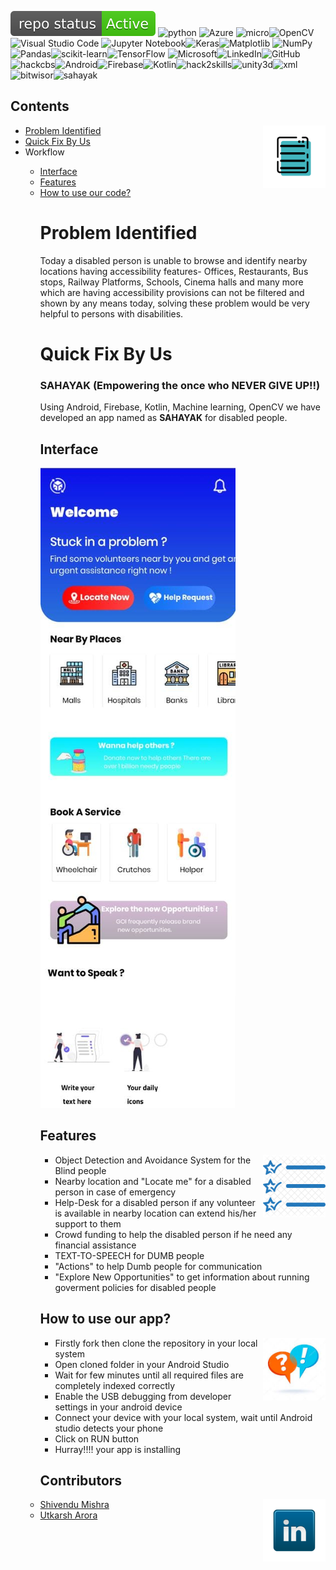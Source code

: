 ![image](https://github.com/Shailly0502/Tech-Diwane/blob/5e9464e1145fa5ce5c6af266c36b0efb3198d7fa/activestatus.svg) ![python](https://img.shields.io/badge/python-3670A0?style=for-the-badge&logo=python&logoColor=ffdd54) ![Azure](https://img.shields.io/badge/azure-%230072C6.svg?style=for-the-badge&logo=microsoftazure&logoColor=white) ![micro](https://img.shields.io/badge/Microsoft_Learn-258ffa?style=for-the-badge&logo=microsoft&logoColor=white)![OpenCV](https://img.shields.io/badge/opencv-%23white.svg?style=for-the-badge&logo=opencv&logoColor=white) ![Visual Studio Code](https://img.shields.io/badge/Visual%20Studio%20Code-0078d7.svg?style=for-the-badge&logo=visual-studio-code&logoColor=white) ![Jupyter Notebook](https://img.shields.io/badge/jupyter-%23FA0F00.svg?style=for-the-badge&logo=jupyter&logoColor=white)![Keras](https://img.shields.io/badge/Keras-%23D00000.svg?style=for-the-badge&logo=Keras&logoColor=white)![Matplotlib](https://img.shields.io/badge/Matplotlib-%23ffffff.svg?style=for-the-badge&logo=Matplotlib&logoColor=black) ![NumPy](https://img.shields.io/badge/numpy-%23013243.svg?style=for-the-badge&logo=numpy&logoColor=white) ![Pandas](https://img.shields.io/badge/pandas-%23150458.svg?style=for-the-badge&logo=pandas&logoColor=white)![scikit-learn](https://img.shields.io/badge/scikit--learn-%23F7931E.svg?style=for-the-badge&logo=scikit-learn&logoColor=white)![TensorFlow](https://img.shields.io/badge/TensorFlow-%23FF6F00.svg?style=for-the-badge&logo=TensorFlow&logoColor=white) ![Microsoft](https://img.shields.io/badge/Microsoft-0078D4?style=for-the-badge&logo=microsoft&logoColor=white)![LinkedIn](https://img.shields.io/badge/linkedin-%230077B5.svg?style=for-the-badge&logo=linkedin&logoColor=white)![GitHub](https://img.shields.io/badge/github-%23121011.svg?style=for-the-badge&logo=github&logoColor=white) ![hackcbs](https://img.shields.io/badge/hackcbs-hackathon-blue)![Android](https://img.shields.io/badge/Android-3DDC84?style=for-the-badge&logo=android&logoColor=white)![Firebase](https://img.shields.io/badge/Firebase-039BE5?style=for-the-badge&logo=Firebase&logoColor=white)![Kotlin](https://img.shields.io/badge/kotlin-%237F52FF.svg?style=for-the-badge&logo=kotlin&logoColor=white)![hack2skills](https://img.shields.io/badge/hack2skills-platform-lightgreen)![unity3d](https://img.shields.io/badge/unity3d-game%20engine-white)![xml](https://img.shields.io/badge/xml-markup%20language-orange)![bitwisor](https://img.shields.io/badge/bitwisor-Team%20name-Blue)![sahayak](https://img.shields.io/badge/sahayak-project%20name-red)


## Contents

<img align="right" width="100" height="100" src="https://github.com/Shailly0502/Tech-Diwane/blob/c782ca5a86027019f1d2ae484e0fdac4afe6c1e3/content.webp">  
<ul>  
   <li> <a href="#11"> Problem Identified </a> </li>
   <li> <a href="#12"> Quick Fix By Us </a> </li>
<!--    <li> <a href="#1"> Demo Vedio </a> </li -->
   <li>  Workflow </li>
   <ul>
      <li> <a href="#1"> Interface </li>
   <li> <a href="#8"> Features </a> </li>
   <li> <a href="#9"> How to use our code? </a> </li>

   
# Problem Identified <a id="11">
   
Today a disabled person is unable to browse and identify nearby locations having accessibility features- Offices, Restaurants, Bus stops, Railway Platforms, Schools, Cinema halls and many more which are having accessibility provisions can not be filtered and shown by any means today, solving these problem would be very helpful to persons with disabilities.

</a>

# Quick Fix By Us <a id="12">
### SAHAYAK (Empowering the once who NEVER GIVE UP!!)
 Using Android, Firebase, Kotlin, Machine learning, OpenCV we have developed an app named as **SAHAYAK** for disabled people. 
</a>

## Interface <a id="1"> 
 ![interface](https://github.com/Utkarsh-Arora-007/Covid-19-Tracker/blob/93ca1ab7f532f9e4b0f9968db154cdb00368e44f/Sahayak%20Interface/Interface%20Screenshots.jpg)
   
</a>

   
## Features <a id="8">

   <img align="right" width="100" height="100" src="https://github.com/Shailly0502/Tech-Diwane/blob/c782ca5a86027019f1d2ae484e0fdac4afe6c1e3/features.webp">  
   <ul> <li> Object Detection and Avoidance System for the Blind people</li>
   <li>  Nearby location and "Locate me" for a disabled person in case of emergency</li>
      <li> Help-Desk for a disabled person if any volunteer is available in nearby location can extend his/her support to them</li>
<li> Crowd funding to help the disabled person if he need any financial assistance</li>
      <li> TEXT-TO-SPEECH for DUMB people </li>
<li> "Actions" to help Dumb people for communication </li>
      <li> "Explore New Opportunities" to get information about running goverment policies for disabled people </li>
   </ul> 
  </a>

## How to use our app? <a id="9">

   <img align="right" width="100" height="100" src="https://github.com/Shailly0502/Tech-Diwane/blob/c782ca5a86027019f1d2ae484e0fdac4afe6c1e3/howtousecode.jpg"> 
   <ul> 
      <li>Firstly fork then clone the repository in your local system</li>
      <li>Open cloned folder in your Android Studio</li>
      <li>Wait for few minutes until all required files are completely indexed correctly</li>
      <li>Enable the USB debugging from developer settings in your android device</li>
      <li>Connect your device with your local system, wait until Android studio detects your phone</li>
      <li>Click on RUN button</li>
      <li>Hurray!!!! your app is installing</li>
      </ul>
</a>

## Contributors <a id="10">
   
<img align="right" width="100" height="100" src="https://github.com/Shailly0502/Tech-Diwane/blob/9b23c66cb98e04a8d3a638c03d22e528b8e38399/li.png">   
     <li> <a href ="https://www.linkedin.com/in/shivendu-mishra-94ba36200"> Shivendu Mishra </a> </li> 
      <li> <a href="https://www.linkedin.com/in/utkarsh-arora-1a8890201"> Utkarsh Arora </li>
   </ul>
  </a>

